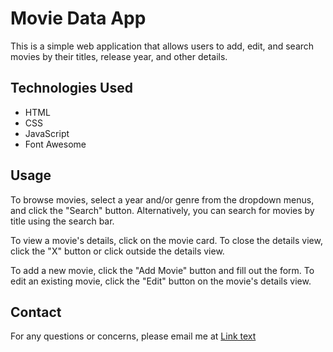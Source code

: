 # Movie Data App

This is a simple web application that allows users to add, edit, and search movies by their titles, release year, and other details.

## Technologies Used

- HTML
- CSS
- JavaScript
- Font Awesome

## Usage

To browse movies, select a year and/or genre from the dropdown menus, and click the "Search" button. Alternatively, you can search for movies by title using the search bar.

To view a movie's details, click on the movie card. To close the details view, click the "X" button or click outside the details view.

To add a new movie, click the "Add Movie" button and fill out the form. To edit an existing movie, click the "Edit" button on the movie's details view.

## Contact

For any questions or concerns, please email me at
[Link text](al***@gmail.com.) 